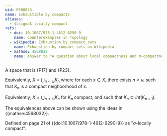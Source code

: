 ```yaml
---
uid: P000025
name: Exhaustible by compacts
aliases:
  - $\sigma$-locally compact
refs:
  - doi: 10.1007/978-1-4612-6290-9
    name: Counterexamples in Topology
  - wikipedia: Exhaustion_by_compact_sets
    name: Exhaustion by compact sets on Wikipedia
  - mathse: 4568032
    name: Answer to "A question about local compactness and σ-compactness"
---
```


A space that is {P17} and {P23}.

Equivalently, $X=\bigcup_{n<\omega}K_n$ where for each $x\in X$, there exists
$n<\omega$ such that $K_n$ is a compact neighborhood of $x$.

Equivalently, $X=\bigcup_{n<\omega}K_n$ for $K_n$ compact, and such that $K_n\subseteq int(K_{n+1})$.

The equivalences above can be shown using the ideas in {{mathse:4568032}}.

Defined on page 21 of {{doi:10.1007/978-1-4612-6290-9}} as "$\sigma$-locally compact".
